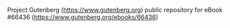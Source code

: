 Project Gutenberg (https://www.gutenberg.org) public repository for
eBook #66436 (https://www.gutenberg.org/ebooks/66436)

